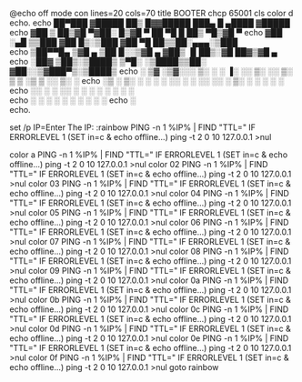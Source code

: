 @echo off
mode con lines=20 cols=70
title BOOTER
chcp 65001
cls
color d
echo.
echo  ██▀███  ▓█████ ██▒   █▓▓█████  ███▄    █   ▄████ ▓█████ 
echo ▓██ ▒ ██▒▓█   ▀▓██░   █▒▓█   ▀  ██ ▀█   █  ██▒ ▀█▒▓█   ▀ 
echo ▓██ ░▄█ ▒▒███   ▓██  █▒░▒███   ▓██  ▀█ ██▒▒██░▄▄▄░▒███   
echo ▒██▀▀█▄  ▒▓█  ▄  ▒██ █░░▒▓█  ▄ ▓██▒  ▐▌██▒░▓█  ██▓▒▓█  ▄ 
echo ░██▓ ▒██▒░▒████▒  ▒▀█░  ░▒████▒▒██░   ▓██░░▒▓███▀▒░▒████▒
echo ░ ▒▓ ░▒▓░░░ ▒░ ░  ░ ▐░  ░░ ▒░ ░░ ▒░   ▒ ▒  ░▒   ▒ ░░ ▒░ ░
echo   ░▒ ░ ▒░ ░ ░  ░  ░ ░░   ░ ░  ░░ ░░   ░ ▒░  ░   ░  ░ ░  ░
echo   ░░   ░    ░       ░░     ░      ░   ░ ░ ░ ░   ░    ░   
echo    ░        ░  ░     ░     ░  ░         ░       ░    ░  ░
echo                     ░                                    
echo.

set /p IP=Enter The IP:
:rainbow
PING -n 1 %IP% | FIND "TTL="
IF ERRORLEVEL 1 (SET in=c & echo offline...)
ping -t 2 0 10 127.0.0.1 >nul

color a
PING -n 1 %IP% | FIND "TTL="
IF ERRORLEVEL 1 (SET in=c & echo offline...)
ping -t 2 0 10 127.0.0.1 >nul
color 02
PING -n 1 %IP% | FIND "TTL="
IF ERRORLEVEL 1 (SET in=c & echo offline...) 
ping -t 2 0 10 127.0.0.1 >nul
color 03
PING -n 1 %IP% | FIND "TTL="
IF ERRORLEVEL 1 (SET in=c & echo offline...) 
ping -t 2 0 10 127.0.0.1 >nul
color 04
PING -n 1 %IP% | FIND "TTL="
IF ERRORLEVEL 1 (SET in=c & echo offline...)
ping -t 2 0 10 127.0.0.1 >nul
color 05
PING -n 1 %IP% | FIND "TTL="
IF ERRORLEVEL 1 (SET in=c & echo offline...) 
ping -t 2 0 10 127.0.0.1 >nul
color 06
PING -n 1 %IP% | FIND "TTL="
IF ERRORLEVEL 1 (SET in=c & echo offline...) 
ping -t 2 0 10 127.0.0.1 >nul
color 07
PING -n 1 %IP% | FIND "TTL="
IF ERRORLEVEL 1 (SET in=c & echo offline...) 
ping -t 2 0 10 127.0.0.1 >nul
color 08
PING -n 1 %IP% | FIND "TTL="
IF ERRORLEVEL 1 (SET in=c & echo offline...) 
ping -t 2 0 10 127.0.0.1 >nul
color 09
PING -n 1 %IP% | FIND "TTL="
IF ERRORLEVEL 1 (SET in=c & echo offline...)
ping -t 2 0 10 127.0.0.1 >nul
color 0a
PING -n 1 %IP% | FIND "TTL="
IF ERRORLEVEL 1 (SET in=c & echo offline...)
ping -t 2 0 10 127.0.0.1 >nul
color 0b
PING -n 1 %IP% | FIND "TTL="
IF ERRORLEVEL 1 (SET in=c & echo offline...) 
ping -t 2 0 10 127.0.0.1 >nul
color 0c
PING -n 1 %IP% | FIND "TTL="
IF ERRORLEVEL 1 (SET in=c & echo offline...) 
ping -t 2 0 10 127.0.0.1 >nul
color 0d
PING -n 1 %IP% | FIND "TTL="
IF ERRORLEVEL 1 (SET in=c & echo offline...)
ping -t 2 0 10 127.0.0.1 >nul
color 0e
PING -n 1 %IP% | FIND "TTL="
IF ERRORLEVEL 1 (SET in=c & echo offline...)
ping -t 2 0 10 127.0.0.1 >nul
color 0f
PING -n 1 %IP% | FIND "TTL="
IF ERRORLEVEL 1 (SET in=c & echo offline...)
ping -t 2 0 10 127.0.0.1 >nul
goto rainbow
